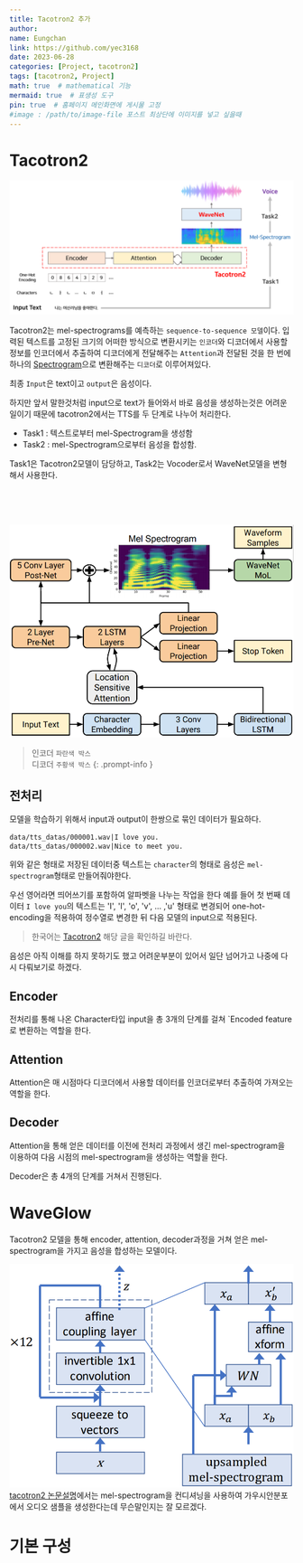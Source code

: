 ```yaml
---
title: Tacotron2 추가
author:
name: Eungchan
link: https://github.com/yec3168
date: 2023-06-28
categories: [Project, tacotron2]
tags: [tacotron2, Project]
math: true  # mathematical 기능
mermaid: true  # 표생성 도구
pin: true  # 홈페이지 메인화면에 게시물 고정
#image : /path/to/image-file 포스트 최상단에 이미지를 넣고 싶을때
---
```


# Tacotron2

![tacotron2_diagram](/assets/img/tacotron2/tacotron2_diagram_short.png)

Tacotron2는 mel-spectrograms를 예측하는 `sequence-to-sequence 모델`이다. 입력된 텍스트를 고정된 크기의 어떠한 방식으로 변환시키는 `인코더`와 디코더에서 사용할 정보를 인코더에서 추출하여 디코더에게 전달해주는 `Attention`과 전달된 것을 한 번에 하나의 [Spectrogram](https://ahnjg.tistory.com/43)으로 변환해주는 `디코더`로 이루어져있다.

최종 `Input`은 text이고 `output`은 음성이다.


하지만 앞서 말한것처럼 input으로 text가 들어와서 바로 음성을 생성하는것은 어려운 일이기 때문에 tacotron2에서는 TTS를 두 단계로 나누어 처리한다.

 - Task1 : 텍스트로부터 mel-Spectrogram을 생성함
 - Task2 : mel-Spectrogram으로부터 음성을 합성함.

Task1은 Tacotron2모델이 담당하고, Task2는 Vocoder로서 WaveNet모델을 변형해서 사용한다.

<br><br><br>

![tacotron2_diagram](/assets/img/tacotron2/tacotron2_diagram.png)

> 인코더 `파란색 박스` <br>
> 디코더 `주황색 박스` 
{: .prompt-info }

## 전처리
모델을 학습하기 위해서 input과 output이 한쌍으로 묶인 데이터가 필요하다. 
```text
data/tts_datas/000001.wav|I love you.
data/tts_datas/000002.wav|Nice to meet you.
```
위와 같은 형태로 저장된 데이터중 텍스트는 `character`의 형태로 음성은 `mel-spectrogram`형태로 만들어줘야한다.

우선 영어라면 띄어쓰기를 포함하여 알파벳을 나누는 작업을 한다 예를 들어 첫 번째 데이터 `I love you`의 텍스트는 'I', 'l', 'o', 'v', ... ,'u' 형태로 변경되어 one-hot-encoding을 적용하여 정수열로 변경한 뒤 다음 모델의 input으로 적용된다.

>한국어는 [Tacotron2](https://yec3168.github.io/posts/tacotron2/) 해당 글을 확인하길 바란다.


음성은 아직 이해를 하지 못하기도 했고 어려운부분이 있어서 일단 넘어가고 나중에 다시 다뤄보기로 하겠다.

## Encoder
전처리를 통해 나온 Character타입 input을 총 3개의 단계를 걸쳐 `Encoded feature로 변환하는 역할을 한다.


## Attention

Attention은 매 시점마다 디코더에서 사용할 데이터를 인코더로부터 추출하여 가져오는 역할을 한다.


## Decoder

Attention을 통해 얻은 데이터를 이전에 전처리 과정에서 생긴 mel-spectrogram을 이용하여 다음 시점의 mel-spectrogram을 생성하는 역할을 한다.

Decoder은 총 4개의 단계를 거쳐서 진행된다.


# WaveGlow
Tacotron2 모델을 통해 encoder, attention, decoder과정을 거쳐 얻은 mel-spectrogram을 가지고 음성을 합성하는 모델이다.

![WaveGlow](/assets/img/tacotron2/waveglow.png)
[tacotron2 논문설명](https://github.com/NVIDIA/DeepLearningExamples/tree/master/PyTorch/SpeechSynthesis/Tacotron2)에서는 mel-spectrogram을 컨디셔닝을 사용하여 가우시안분포에서 오디오 샘플을 생성한다는데 무슨말인지는 잘 모르겠다.



# 기본 구성
